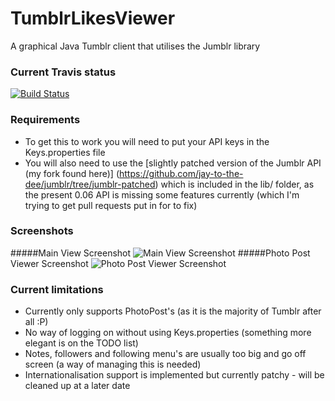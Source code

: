 TumblrLikesViewer
=================

A graphical Java Tumblr client that utilises the Jumblr library

### Current Travis status
[![Build Status](https://travis-ci.org/jay-to-the-dee/TumblrLikesViewer.png?branch=master)](https://travis-ci.org/jay-to-the-dee/TumblrLikesViewer)

### Requirements
* To get this to work you will need to put your API keys in the Keys.properties file
* You will also need to use the [slightly patched version of the Jumblr API (my fork found here)] (https://github.com/jay-to-the-dee/jumblr/tree/jumblr-patched) which is included in the lib/ folder, as the present 0.06 API is missing some features currently (which I'm trying to get pull requests put in for to fix)

### Screenshots

#####Main View Screenshot
![Main View Screenshot](https://raw.github.com/jay-to-the-dee/TumblrLikesViewer/master/screenshots/mainview.png)
#####Photo Post Viewer Screenshot
![Photo Post Viewer Screenshot](https://raw.github.com/jay-to-the-dee/TumblrLikesViewer/master/screenshots/photopostviewer.png)

### Current limitations
* Currently only supports PhotoPost's (as it is the majority of Tumblr after all :P)
* No way of logging on without using Keys.properties (something more elegant is on the TODO list)
* Notes, followers and following menu's are usually too big and go off screen (a way of managing this is needed)
* Internationalisation support is implemented but currently patchy - will be cleaned up at a later date
